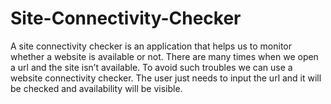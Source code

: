 # Site-Connectivity-Checker
A site connectivity checker is an application that helps us to monitor whether a website is available or not. There are many times when we open a url and the site isn’t available. To avoid such troubles we can use a website connectivity checker. The user just needs to input the url and it will be checked and availability will be visible.

